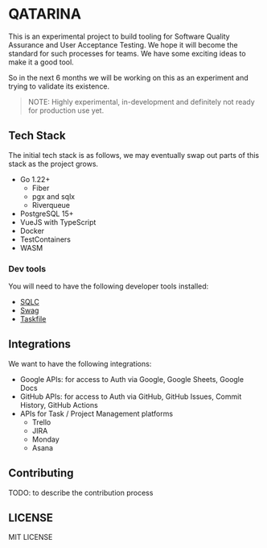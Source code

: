 QATARINA
========

This is an experimental project to build tooling for Software Quality Assurance and User Acceptance Testing.
We hope it will become the standard for such processes for teams.
We have some exciting ideas to make it a good tool.

So in the next 6 months we will be working on this as an experiment and trying to validate its existence.

> NOTE: Highly experimental, in-development and definitely not ready for production use yet.

## Tech Stack

The initial tech stack is as follows, we may eventually swap out parts of this stack as the project grows.

- Go 1.22+
  - Fiber
  - pgx and sqlx
  - Riverqueue
- PostgreSQL 15+
- VueJS with TypeScript
- Docker
- TestContainers
- WASM

### Dev tools 

You will need to have the following developer tools installed:

- [SQLC](https://sqlc.dev)
- [Swag](https://github.com/swaggo/swag)
- [Taskfile](https://taskfile.dev)


## Integrations

We want to have the following integrations:

- Google APIs: for access to Auth via Google, Google Sheets, Google Docs
- GitHub APIs: for access to Auth via GitHub, GitHub Issues, Commit History, GitHub Actions
- APIs for Task / Project Management platforms
    - Trello
    - JIRA
    - Monday
    - Asana

## Contributing

TODO: to describe the contribution process

## LICENSE

MIT LICENSE
